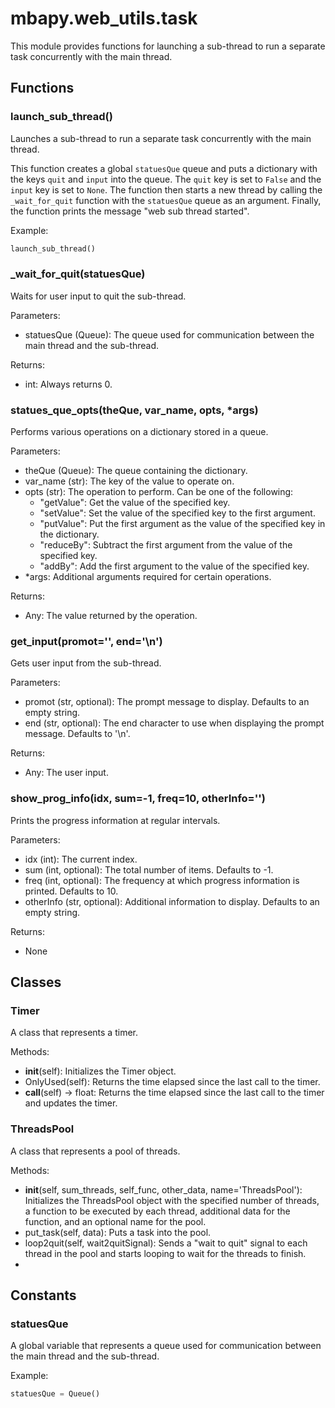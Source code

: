 # mbapy.web_utils.task

This module provides functions for launching a sub-thread to run a separate task concurrently with the main thread.  

## Functions

### launch_sub_thread()

Launches a sub-thread to run a separate task concurrently with the main thread.  

This function creates a global `statuesQue` queue and puts a dictionary with the keys `quit` and `input` into the queue. The `quit` key is set to `False` and the `input` key is set to `None`. 
The function then starts a new thread by calling the `_wait_for_quit` function with the `statuesQue` queue as an argument. 
Finally, the function prints the message "web sub thread started".  

Example:  
```python
launch_sub_thread()
```

### _wait_for_quit(statuesQue)

Waits for user input to quit the sub-thread.  

Parameters:  
- statuesQue (Queue): The queue used for communication between the main thread and the sub-thread.  

Returns:  
- int: Always returns 0.  

### statues_que_opts(theQue, var_name, opts, *args)

Performs various operations on a dictionary stored in a queue.  

Parameters:  
- theQue (Queue): The queue containing the dictionary.  
- var_name (str): The key of the value to operate on.  
- opts (str): The operation to perform. Can be one of the following:  
  - "getValue": Get the value of the specified key.  
  - "setValue": Set the value of the specified key to the first argument.  
  - "putValue": Put the first argument as the value of the specified key in the dictionary.  
  - "reduceBy": Subtract the first argument from the value of the specified key.  
  - "addBy": Add the first argument to the value of the specified key.  
- *args: Additional arguments required for certain operations.  

Returns:  
- Any: The value returned by the operation.  

### get_input(promot='', end='\n')

Gets user input from the sub-thread.  

Parameters:  
- promot (str, optional): The prompt message to display. Defaults to an empty string.  
- end (str, optional): The end character to use when displaying the prompt message. Defaults to '\n'.  

Returns:  
- Any: The user input.  

### show_prog_info(idx, sum=-1, freq=10, otherInfo='')

Prints the progress information at regular intervals.  

Parameters:  
- idx (int): The current index.  
- sum (int, optional): The total number of items. Defaults to -1.  
- freq (int, optional): The frequency at which progress information is printed. Defaults to 10.  
- otherInfo (str, optional): Additional information to display. Defaults to an empty string.  

Returns:  
- None

## Classes

### Timer

A class that represents a timer.  

Methods:  
- __init__(self): Initializes the Timer object.  
- OnlyUsed(self): Returns the time elapsed since the last call to the timer.  
- __call__(self) -> float: Returns the time elapsed since the last call to the timer and updates the timer.  

### ThreadsPool

A class that represents a pool of threads.  

Methods:  
- __init__(self, sum_threads, self_func, other_data, name='ThreadsPool'): Initializes the ThreadsPool object with the specified number of threads, a function to be executed by each thread, additional data for the function, and an optional name for the pool.  
- put_task(self, data): Puts a task into the pool.  
- loop2quit(self, wait2quitSignal): Sends a "wait to quit" signal to each thread in the pool and starts looping to wait for the threads to finish.  
- 

## Constants

### statuesQue

A global variable that represents a queue used for communication between the main thread and the sub-thread.  

Example:  
```python
statuesQue = Queue()
```
